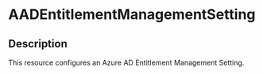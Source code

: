 
# AADEntitlementManagementSetting

## Description

This resource configures an Azure AD Entitlement Management Setting.
